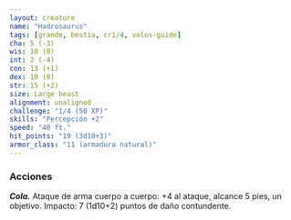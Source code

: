 ```yaml
---
layout: creature
name: "Hadrosaurus"
tags: [grande, bestia, cr1/4, volos-guide]
cha: 5 (-3)
wis: 10 (0)
int: 2 (-4)
con: 13 (+1)
dex: 10 (0)
str: 15 (+2)
size: Large beast
alignment: unaligned
challenge: "1/4 (50 XP)"
skills: "Percepción +2"
speed: "40 ft."
hit_points: "19 (3d10+3)"
armor_class: "11 (armadura natural)"
---
```


### Acciones

***Cola.*** Ataque de arma cuerpo a cuerpo: +4 al ataque, alcance 5 pies, un objetivo. Impacto: 7 (1d10+2) puntos de daño contundente.